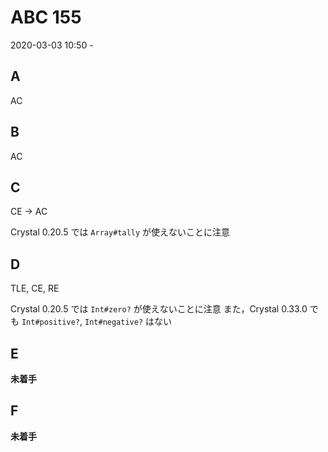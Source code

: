 #   ABC 155

2020-03-03 10:50 -

##  A

AC

##  B

AC

##  C

CE -> AC

Crystal 0.20.5 では `Array#tally` が使えないことに注意

##  D

TLE, CE, RE

Crystal 0.20.5 では `Int#zero?` が使えないことに注意
また，Crystal 0.33.0 でも `Int#positive?`, `Int#negative?` はない

##  E

**未着手**

##  F

**未着手**
